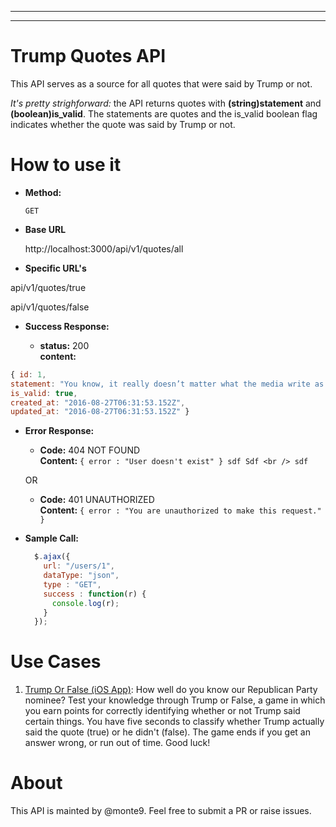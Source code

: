 ****
----
# Trump Quotes API

This API serves as a source for all quotes that were said by Trump or not. 

*It's pretty strighforward:* the API returns quotes with **(string)statement** and **(boolean)is_valid**. The statements are quotes and the is_valid boolean flag indicates whether the quote was said by Trump or not.

# How to use it

* **Method:**

  `GET`

* **Base URL**

  http://localhost:3000/api/v1/quotes/all

*  **Specific URL's**

  api/v1/quotes/true
  
  api/v1/quotes/false

* **Success Response:**

  * **status:** 200 <br />
    **content:** 
```javascript
{ id: 1,
statement: "You know, it really doesn’t matter what the media write as long as you’ve got a young, and beautiful, piece of ass.",
is_valid: true,
created_at: "2016-08-27T06:31:53.152Z",
updated_at: "2016-08-27T06:31:53.152Z" }
```



* **Error Response:**

  * **Code:** 404 NOT FOUND <br />
    **Content:** ````{ error : "User doesn't exist" }
sdf
Sdf <br />
sdf````

  OR

  * **Code:** 401 UNAUTHORIZED <br />
    **Content:** `{ error : "You are unauthorized to make this request." }`

* **Sample Call:**

  ```javascript
    $.ajax({
      url: "/users/1",
      dataType: "json",
      type : "GET",
      success : function(r) {
        console.log(r);
      }
    });
  ```
  
# Use Cases

1. [Trump Or False (iOS App)](https://github.com/Monte9/trumporfalse): How well do you know our Republican Party nominee? Test your knowledge through Trump or False, a game in which you earn points for correctly identifying whether or not Trump said certain things. You have five seconds to classify whether Trump actually said the quote (true) or he didn't (false). The game ends if you get an answer wrong, or run out of time. Good luck!

# About

This API is mainted by @monte9. Feel free to submit a PR or raise issues.
